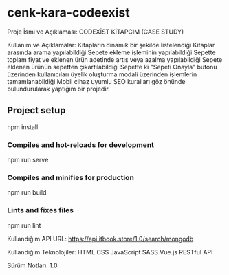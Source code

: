 # cenk-kara-codeexist
Proje İsmi ve Açıklaması:
CODEXİST KİTAPCIM (CASE STUDY)

Kullanım ve Açıklamalar: 
Kitapların dinamik bir şekilde listelendiği
Kitaplar arasında arama yapılabildiği
Sepete ekleme işleminin yapılabildiği
Sepette toplam fiyat ve eklenen ürün adetinde artış veya azalma yapılabildiği
Sepete eklenen ürünün sepetten çıkartılabildiği
Sepette ki "Sepeti Onayla" butonu üzerinden kullanıcıları üyelik oluşturma modali üzerinden işlemlerin tamamlanabildiği
Mobil cihaz uyumlu
SEO kuralları göz önünde bulundurularak yaptığım bir projedir.

## Project setup
npm install

### Compiles and hot-reloads for development
npm run serve

### Compiles and minifies for production
npm run build

### Lints and fixes files
npm run lint

Kullandığım API URL:
https://api.itbook.store/1.0/search/mongodb

Kullandığım Teknolojiler:
HTML 
CSS
JavaScript
SASS
Vue.js
RESTful API

Sürüm Notları:
1.0
